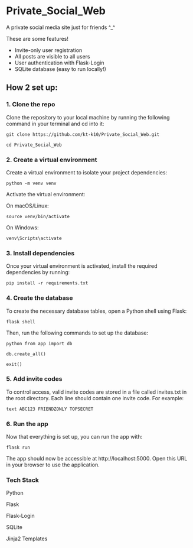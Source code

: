 # Private_Social_Web

A private social media site just for friends ^_^

 These are some features!
- Invite-only user registration
- All posts are visible to all users
- User authentication with Flask-Login
- SQLite database (easy to run locally!)

## How 2 set up:

### 1. Clone the repo
Clone the repository to your local machine by running the following command in your terminal and cd into it:

```git clone https://github.com/kt-k10/Private_Social_Web.git```

```cd Private_Social_Web ```

### 2. Create a virtual environment
Create a virtual environment to isolate your project dependencies:

```python -m venv venv ```

Activate the virtual environment:

On macOS/Linux:

```source venv/bin/activate ```

On Windows:

```venv\Scripts\activate ```

### 3. Install dependencies
Once your virtual environment is activated, install the required dependencies by running:

```pip install -r requirements.txt ```

### 4. Create the database
To create the necessary database tables, open a Python shell using Flask:

```flask shell ```

Then, run the following commands to set up the database:

```python from app import db```

```db.create_all()```

```exit()```

### 5. Add invite codes
To control access, valid invite codes are stored in a file called invites.txt in the root directory. Each line should contain one invite code. For example:

```text ABC123 FRIENDZONLY TOPSECRET ```

### 6. Run the app
Now that everything is set up, you can run the app with:

```flask run ```

The app should now be accessible at http://localhost:5000. Open this URL in your browser to use the application.

### Tech Stack
Python

Flask 

Flask-Login 

SQLite

Jinja2 Templates



